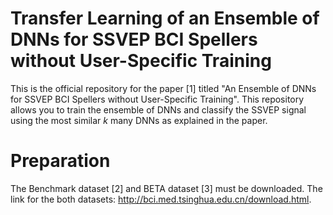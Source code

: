 # Transfer Learning of an Ensemble of DNNs for SSVEP BCI Spellers without User-Specific Training
This is the official repository for the paper [1] titled "An Ensemble of DNNs for SSVEP BCI Spellers without User-Specific Training". This repository allows you to train the ensemble of DNNs and classify the SSVEP signal using the most similar $k$ many DNNs as explained in the paper.

# Preparation
The Benchmark dataset [2] and BETA dataset [3] must be downloaded. The link for the both datasets: http://bci.med.tsinghua.edu.cn/download.html.
